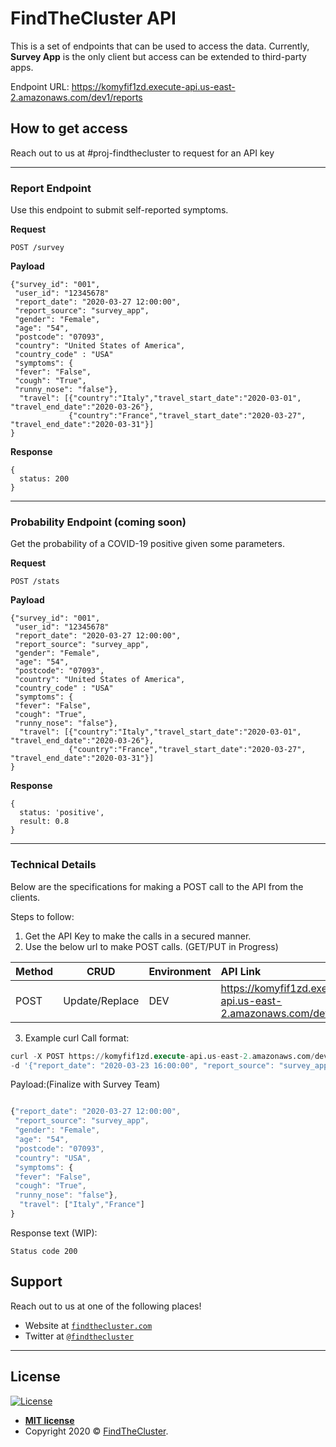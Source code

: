 # FindTheCluster API

This is a set of endpoints that can be used to access the data. Currently, **Survey App** is the only client but access can be extended to third-party apps.

Endpoint URL: https://komyfif1zd.execute-api.us-east-2.amazonaws.com/dev1/reports

## How to get access
Reach out to us at #proj-findthecluster to request for an API key


---
###  Report Endpoint
Use this endpoint to submit self-reported symptoms.

**Request**

`POST /survey`

**Payload**
```
{"survey_id": "001",
 "user_id": "12345678"
 "report_date": "2020-03-27 12:00:00",
 "report_source": "survey_app",
 "gender": "Female",
 "age": "54",
 "postcode": "07093",
 "country": "United States of America",
 "country_code" : "USA"           
 "symptoms": {
 "fever": "False",
 "cough": "True",
 "runny_nose": "false"},
  "travel": [{"country":"Italy","travel_start_date":"2020-03-01", "travel_end_date":"2020-03-26"},   
             {"country":"France","travel_start_date":"2020-03-27", "travel_end_date":"2020-03-31"}]
}
```

**Response**
```
{
  status: 200
}
```

---

### Probability Endpoint (coming soon)
Get the probability of a COVID-19 positive given some parameters. 

**Request**

`POST /stats`

**Payload**
```
{"survey_id": "001",
 "user_id": "12345678"
 "report_date": "2020-03-27 12:00:00",
 "report_source": "survey_app",
 "gender": "Female",
 "age": "54",
 "postcode": "07093",
 "country": "United States of America",
 "country_code" : "USA"           
 "symptoms": {
 "fever": "False",
 "cough": "True",
 "runny_nose": "false"},
  "travel": [{"country":"Italy","travel_start_date":"2020-03-01", "travel_end_date":"2020-03-26"},
             {"country":"France","travel_start_date":"2020-03-27", "travel_end_date":"2020-03-31"}]
}
```

**Response**
```
{
  status: 'positive',
  result: 0.8
}
```
---

### Technical Details
Below are the specifications for making a POST call to the API from the clients. 

Steps to follow:

1. Get the API Key to make the calls in a secured manner.
2. Use the below url to make POST calls. (GET/PUT in Progress)

| Method | CRUD |Environment | API Link |
| :---         |     :---:      | :--- |:--- |
| POST   | Update/Replace   |DEV| https://komyfif1zd.execute-api.us-east-2.amazonaws.com/dev1/reports  |



3. Example curl Call format:
```sql
curl -X POST https://komyfif1zd.execute-api.us-east-2.amazonaws.com/dev1/reports -H 'x-api-key:********' -H "Content-Type: application/json" 
-d '{"report_date": "2020-03-23 16:00:00", "report_source": "survey_app", "gender": "male","age": "29", "postcode": "122017","country": "USA","symptoms": {"fever": "true","cough": "false","runny_nose": "false"},"travel": ["London"]}'
```

Payload:(Finalize with Survey Team)

```js

{"report_date": "2020-03-27 12:00:00",
 "report_source": "survey_app",
 "gender": "Female",
 "age": "54",
 "postcode": "07093",
 "country": "USA",
 "symptoms": {
 "fever": "False",
 "cough": "True",
 "runny_nose": "false"},
  "travel": ["Italy","France"]
}
```

Response text (WIP): 
```
Status code 200
```

## Support

Reach out to us at one of the following places!

- Website at <a href="http://findthecluster.com" target="_blank">`findthecluster.com`</a>
- Twitter at <a href="http://twitter.com/findthecluster" target="_blank">`@findthecluster`</a>


---

## License

[![License](http://img.shields.io/:license-mit-blue.svg?style=flat-square)](http://badges.mit-license.org)

- **[MIT license](http://opensource.org/licenses/mit-license.php)**
- Copyright 2020 © <a href="http://findthecluster.com" target="_blank">FindTheCluster</a>.
